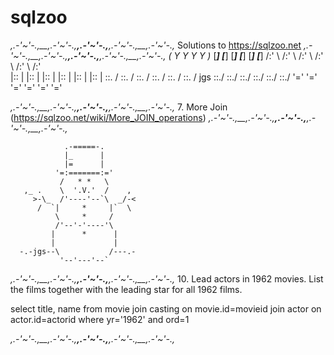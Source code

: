 # sqlzoo
_,.-'~'-.,__,.-'~'-.,__,.-'~'-.,__,.-'~'-.,__,.-'~'-.,_
Solutions to https://sqlzoo.net
_,.-'~'-.,__,.-'~'-.,__,.-'~'-.,__,.-'~'-.,__,.-'~'-.,_
       _(_      _Y_      _Y_      _Y_      _Y_      _)_
      [___]    [___]    [___]    [___]    [___]    [___]
      /:' \    /:' \    /:' \    /:' \    /:' \    /:' \
     |::   |  |::   |  |::   |  |::   |  |::   |  |::   |
     \::.  /  \::.  /  \::.  /  \::.  /  \::.  /  \::.  /
 jgs  \::./    \::./    \::./    \::./    \::./    \::./
       '='      '='      '='      '='      '='      '='

_,.-'~'-.,__,.-'~'-.,__,.-'~'-.,__,.-'~'-.,__,.-'~'-.,_
7. More Join (https://sqlzoo.net/wiki/More_JOIN_operations)
_,.-'~'-.,__,.-'~'-.,__,.-'~'-.,__,.-'~'-.,__,.-'~'-.,_

                .-=====-.
                |_      |
                |=      |
              '=:=======:='
               /   * *   \
       ,_ .    \  '.V.'  /    ,
         >-\_  /'----'--`\  _/-<
          /  `|     *     |`  \
              \     *     /
              /'--'-'----'\
             |      *      |
             |             |
      -.-jgs--\           /---.-
               '--'---'--`
               
 _,.-'~'-.,__,.-'~'-.,__,.-'~'-.,__,.-'~'-.,__,.-'~'-.,_
 10. Lead actors in 1962 movies.
 List the films together with the leading star for all 1962 films. 
 
 select title, name 
 from movie join casting on movie.id=movieid join actor on actor.id=actorid
 where yr='1962' and ord=1
 
 
 _,.-'~'-.,__,.-'~'-.,__,.-'~'-.,__,.-'~'-.,__,.-'~'-.,_
 
